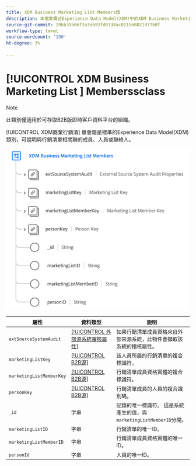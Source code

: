 ```yaml
---
title: XDM Business Marketing List Members類
description: 本檔案概述Experience Data Model(XDM)中的XDM Business Marketing List Members類別。
source-git-commit: 19bb39b66f3a3eb93fd0138ac021568021d77b0f
workflow-type: tm+mt
source-wordcount: '190'
ht-degree: 3%

---
```


# [!UICONTROL XDM Business Marketing List ] Memberssclass

>[!NOTE]
>
>此類別僅適用於可存取B2B版即時客戶資料平台的組織。

[!UICONTROL XDM商業行銷清] 單會籍是標準的Experience Data Model(XDM)類別，可說明與行銷清單相關聯的成員、人員或聯絡人。

![](../../images/classes/b2b/business-marketing-list-members.png)

| 屬性 | 資料類型 | 說明 |
| --- | --- | --- |
| `extSourceSystemAudit` | [[!UICONTROL 外部源系統審核屬性]](../../data-types/external-source-system-audit-attributes.md) | 如果行銷清單成員資格來自外部來源系統，此物件會擷取該系統的稽核屬性。 |
| `marketingListKey` | [[!UICONTROL B2B源]](../../data-types/b2b-source.md) | 該人員所屬的行銷清單的複合標識符。 |
| `marketingListMemberKey` | [[!UICONTROL B2B源]](../../data-types/b2b-source.md) | 行銷清單成員資格實體的複合標識符。 |
| `personKey` | [[!UICONTROL B2B源]](../../data-types/b2b-source.md) | 行銷清單成員的人員的複合識別碼。 |
| `_id` | 字串 | 記錄的唯一標識符。 這是系統產生的值，與`marketingListMemberID`分開。 |
| `marketingListID` | 字串 | 行銷清單的唯一ID。 |
| `marketingListMemberID` | 字串 | 行銷清單成員資格實體的唯一ID。 |
| `personId` | 字串 | 人員的唯一ID。 |
